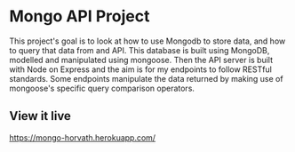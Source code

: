 # Mongo API Project
This project's goal is to look at how to use Mongodb to store data, and how to query that data from and API. This database is built using MongoDB, modelled and manipulated using mongoose. Then the API server is built with Node on Express and the aim is for my endpoints to follow RESTful standards. Some endpoints manipulate the data returned by making use of mongoose's specific query comparison operators.

## View it live
https://mongo-horvath.herokuapp.com/
